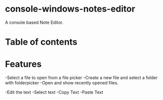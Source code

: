 # console-windows-notes-editor

A console based Note Editor.

# Table of contents


# Features

-Select a file to open from a file picker
-Create a new file and select a folder with folderpicker
-Open and show recently opened files.

-Edit the text
-Select text
-Copy Text
-Paste Text
